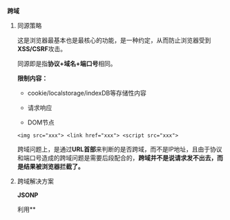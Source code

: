 **跨域**

1. 同源策略

   这是浏览器最基本也是最核心的功能，是一种约定，从而防止浏览器受到**XSS/CSRF**攻击。

   同源即是指**协议+域名+端口号**相同。

   **限制内容：**

   - cookie/localstorage/indexDB等存储性内容

   - 请求响应
   - DOM节点

   `<img src="xxx"> <link href="xxx"> <script src="xxx">`

   跨域问题上，是通过**URL首部**来判断的是否跨域，而不是IP地址，且由于协议和端口号造成的跨域问题是需要后段配合的，**跨域并不是说请求发不出去，而是结果被浏览器拦截了。**

2. 跨域解决方案

   **JSONP**

   利用**<script>**标签允许跨域加载资源的漏洞

   优点：简单兼容性好

   缺点：不安全易遭受**XSS攻击**，只支持GET请求。

   实现方式：见**jsonp/index.html**

   **CORS**

   需要浏览器和后端支持，IE8/9需要通过XDomainRequest实现

   会出现简单请求和复杂请求：

   简单请求：同时满足以下两大条件即为简单请求

   - GET/HEAD/POST三种方法之一
   - Content-Type为以下之一：`text/plain  mutipart/form-data   application/x-www-form-urlencoded`

   复杂请求：除简单请求之外即是复杂请求，正式通信之前会发送一个**options类型的预检请求**，以此来获知服务器是否支持跨域请求。

   实现方式：**cors/index.html**

   **postMessage**

   HTML5 XMLHttpRequest Level 2中的API，是可以跨域操作的window属性之一，

   可解决下面问题：

   - 页面和其打开的新窗口的数据传递
   - 多窗口之间消息传递
   - 页面与嵌套的iframe消息传递
   - 上面三个场景的跨域数据传递

   实现方式：**postMessage/**

   **websocket**

   全双工通信，连接时需要HTTP协议，连接成功后与HTTP无关

   **Node中间件代理（两次跨域）**

   服务器向服务器请求无需遵循同源策略，那么就可以使用一个代理服务器来接收请求，然后将请求发送给资源服务器，然后将从资源服务器拿到的请求结果返回给客户端。
   
   **nginx反向代理**
   
   只需配置nginx即可实现跨域，支持浏览器，支持session，且不会影响服务器性能。
   
   